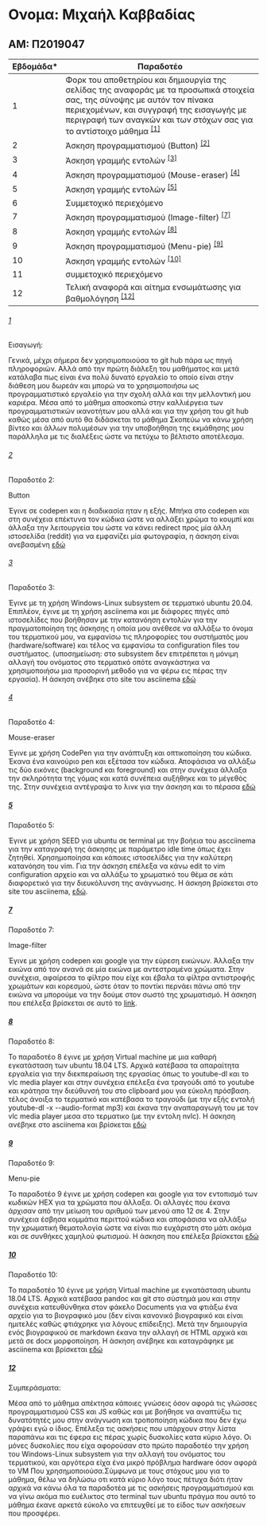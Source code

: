 # Ονομα: Μιχαήλ Καββαδίας

## ΑΜ: Π2019047



| Εβδομάδα* | Παραδοτέο |
| --- | --- |
| 1 | Φορκ του αποθετηρίου και δημιουργία της σελίδας της αναφοράς με τα προσωπικά στοιχεία σας, της σύνοψης με αυτόν τον πίνακα περιεχομένων, και συγγραφή της εισαγωγής με περιγραφή των αναγκών και των στόχων σας για το αντίστοιχο μάθημα <sup><a href="#1">[1]</a></sup> |
| 2 | Άσκηση προγραμματισμού (Button) <sup><a href="#2">[2]</a></sup> |
| 3 | Άσκηση γραμμής εντολών <sup><a href="#3">[3]</a></sup> |
| 4 | Άσκηση προγραμματισμού (Mouse-eraser) <sup><a href="#4">[4]</a></sup> |
| 5 | Άσκηση γραμμής εντολών <sup><a href="#5">[5]</a></sup> |
| 6 | Συμμετοχικό περιεχόμενο |
| 7 | Άσκηση προγραμματισμού (Image-filter) <sup><a href="#7">[7]</a></sup> |
| 8 | Άσκηση γραμμής εντολών <sup><a href="#8">[8]</a></sup> |
| 9 | Άσκηση προγραμματισμού (Menu-pie) <sup><a href="#9">[9]</a></sup> |
| 10 | Άσκηση γραμμής εντολών <sup><a href="#10">[10]</a></sup> |
| 11 | συμμετοχικό περιεχόμενο |
| 12 | Τελική αναφορά και αίτημα ενσωμάτωσης για βαθμολόγηση <sup><a href="#12">[12]</a></sup> |


###### [1](#1)

Εισαγωγή:

Γενικά, μέχρι σήμερα δεν χρησιμοποιούσα το git hub πάρα ως πηγή πληροφοριών.
Αλλά από την πρώτη διάλεξη του μαθήματος και μετά κατάλαβα πως είναι ένα πολύ δυνατό εργαλείο το οποίο είναι στην διάθεση μου δωρεάν και
μπορώ να το χρησιμοποιήσω ως προγραμματιστικό εργαλείο για την σχολή αλλά και την μελλοντική μου καριέρα. Μέσα από το μάθημα αποσκοπώ στην
καλλιέργεια των προγραμματιστικών  ικανοτήτων μου αλλά και για την χρήση του git hub καθώς μέσα από αυτό θα διδάσκεται το μάθημα Σκοπεύω 
να κάνω χρήση βίντεο και άλλων πολυμέσων για την υποβοήθηση της εκμάθησης μου παράλληλα με τις διαλέξεις ώστε να πετύχω το βέλτιστο αποτέλεσμα.

###### [2](#2)

Παραδοτέο 2:

Button

Έγινε σε codepen και η διαδικασία ηταν η εξής. Μπήκα στο codepen και στη συνέχεια επέκτυνα τον κώδικα ώστε να αλλάξει χρώμα το κουμπί και άλλαξα την λειτουργεία του ώστε να 
κάνει redirect προς μία άλλη ιστοσελίδα (reddit) για να εμφανίζει μία φωτογραφία, η άσκηση είναι ανεβασμένη [εδώ](https://gallant-snyder-313a2a.netlify.app/remix/button/)

###### [3](#3)

Παραδοτέο 3:

Έγινε με τη χρήση Windows-Linux subsystem σε τερματικό ubuntu 20.04. Επιπλέον, έγινε με τη χρήση asciinema και με διάφορες πηγές από ιστοσελίδες που βοήθησαν με την κατανόηση εντολών για την πραγματοποίηση της άσκησης η οποία μου ανέθεσε να αλλάξω το όνομα του τερματικού μου, να εμφανίσω τις πληροφορίες του συστήματός μου (hardware/software) και τέλος να εμφανίσω τα configuration files του συστήματος. (υποσημείωση: στο subsystem δεν επιτρέπεται η μόνιμη αλλαγή του ονόματος στο τερματικό οπότε αναγκάστηκα να χρησιμοποιήσω μια προσορινή μεθοδο για να φέρω εις πέρας την εργασία). Η άσκηση ανέβηκε στο site του asciinema [εδώ](https://asciinema.org/a/NbwcM49H7fhvYogdAD1H1PT19)

###### [4](#4)

Παραδοτέο 4:

Mouse-eraser

Έγινε με χρήση CodePen για την ανάπτυξη και οπτικοποίηση του κώδικα. Έκανα ένα καινούριο pen και εξέτασα τον κώδικα. Αποφάσισα να αλλάξω τις δύο εικόνες (background και
foreground) και στην συνέχεια άλλαξα την σκληρότητα της γόμας και κατά συνέπεια αυξήθηκε και το μέγεθός της. Στην συνέχεια αντέγραψα το λινκ για την άσκηση και το πέρασα [εδώ](https://gallant-snyder-313a2a.netlify.app/remix/mouse-eraser/)

##### [5](#5)

Παραδοτέο 5:

Έγινε με χρήση SEED για ubuntu σε terminal με την βοήεια του ascciinema για την καταγραφή της άσκησης με παράμετρο idle time όπως έχει ζητηθεί. Χρησημοποίησα και κάποιες ιστοσελίδες για την καλύτερη κατανόηση του vim. Για την άσκηση επέλεξα να κάνω edit το vim configuration αρχείο και να αλλάξω το χρωματικό του θέμα σε κάτι διαφορετικό για την διευκόλυνση της ανάγνωσης. Η άσκηση βρίσκεται στο site του asciinema, [εδώ](https://asciinema.org/a/haVBl0OkxrS4ln3W4aKzccE4h).

##### [7](#7)

Παραδοτέο 7:

Image-filter

Έγινε με χρήση codepen και google για την εύρεση εικώνων. Άλλαξα την εικώνα από τον ανανά σε μία εικώνα με αντεστραμένα χρώματα. Στην συνέχεια, αφαίρεσα το φίλτρο που είχε και έβαλα τα φίλτρα αντιστροφής χρωμάτων και κορεσμού, ώστε όταν το ποντίκι περνάει πάνω από την εικώνα να μπορούμε να την δούμε στον σωστό της χρωματισμό.
Η άσκηση που επέλεξα βρίσκεται σε αυτό το [link](https://gallant-snyder-313a2a.netlify.app/remix/image-filter/).

##### [8](#8)

Παραδοτέο 8:

Το παραδοτέο 8 έγινε με χρήση Virtual machine με μια καθαρή εγκατάσταση των ubuntu 18.04 LTS. Αρχικά κατέβασα τα απαραίτητα εργαλεία για την διεκπεραίωση της εργασίας όπως το youtube-dl και το vlc media player και στην συνέχεια επέλεξα ένα τραγούδι από το youtube και κράτησα την διεύθυνσή του στο clipboard μου για εύκολη πρόσβαση. τέλος άνοιξα το τερματικό και κατέβασα το τραγούδι (με την εξής εντολή youtube-dl -x --audio-format mp3) και έκανα την αναπαραγωγή του με τον vlc media player μεσα στο τερματικο (με την εντολη nvlc). Η άσκηση ανέβηκε στο asciinema και βρίσκεται [εδώ](https://asciinema.org/a/N10XJjxu7IMuA8x6VheTw93Ts)

##### [9](#9)

Παραδοτέο 9:

Menu-pie

Το παραδοτέο 9 έγινε με χρήση codepen και google για τον εντοπισμό των κωδικών HEX για τα χρώματα που άλλαξα. Οι αλλαγές που έκανα άρχισαν από την μείωση του αριθμού των μενού απο 12 σε 4. Στην συνέχεια έσβησα κομμάτια περιττού κώδικα και αποφάσισα να αλλάξω την χρωματική θεματολογία ώστε να είναι πιο ευχάριστη στο μάτι ακόμα και σε συνθήκες χαμηλού φωτισμού. Η άσκηση που επέλεξα βρίσκεται [εδώ](https://gallant-snyder-313a2a.netlify.app/remix/menu-pie/)

##### [10](#10)

Παραδοτέο 10:

Το παραδοτέο 10 έγινε με χρήση Virtual machine με εγκατάσταση ubuntu 18.04 LTS. Αρχικά κατέβασα pandoc και git στο σύστημά μου και στην συνέχεια κατευθύνθηκα στον φάκελο Documents για να φτιάξω ένα αρχείο για το βιογραφικό μου (δεν είναι κανονικό βιογραφικό και είναι ημιτελές καθώς φτιάχρηκε για λόγους επίδειξης). Μετά την δημιουργία ενός βιογραφικού σε markdown έκανα την αλλαγή σε HTML αρχικά και μετά σε docx μορφοποίηση. Η άσκηση ανέβηκε και καταγράφηκε με asciinema και βρίσκεται [εδώ](https://asciinema.org/a/WZJB9LPYlM8I641OgvqFGwhEG)


##### [12](#12)

Συμπεράσματα:

Μέσα από το μάθημα απέκτησα κάποιες γνώσεις όσον αφορά τις γλώσσες προγραμματισμού CSS και JS καθώς και με βοήθησε να αναπτύξω τις δυνατότητές μου στην ανάγνωση και τροποποίηση κώδικα που δεν έχω γράψει εγώ ο ίδιος. Επέλεξα τις ασκήσεις που υπάρχουν στην λίστα παραπάνω και τις έφερα εις πέρας χωρίς δυσκολίες κατα κύριο λόγο. Οι μόνες δυσκολίες που είχα αφορούσαν στο πρώτο παραδοτέο την χρήση του Windows-Linux subsystem για την αλλαγή του ονόματος του τερματικού, και αργότερα είχα ένα μικρό πρόβλημα hardware όσον αφορά το VM Που χρησημοποιούσα.Σύμφωνα με τους στόχους μου για το μάθημα, θέλω να δηλώσω οτι κατά κύριο λόγο τους πέτυχα διότι ήταν αρχικά να κάνω όλα τα παραδοτέα με τις ασκήσεις προγραμματισμού και να γίνω ακόμα πιο ευέλικτος στο terminal των ubuntu πράγμα που αυτό το μάθημα έκανε αρκετά εύκολο να επιτευχθεί με το είδος των ασκήσεων που προσφέρει.
